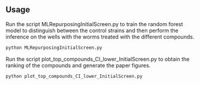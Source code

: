 ## Usage
Run the script MLRepurposingInitialScreen.py to train the random forest model to distinguish between the control strains and then perform the inference on the wells with the worms treated with the different compounds.
```bash
python MLRepurposingInitialScreen.py
```

Run the script plot_top_compounds_CI_lower_InitialScreen.py to obtain the ranking of the compounds and generate the paper figures.
```bash
python plot_top_compounds_CI_lower_InitialScreen.py
```

